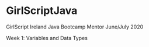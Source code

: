 # GirlScriptJava
GirlScript Ireland Java Bootcamp Mentor June/July 2020

Week 1: Variables and Data Types
